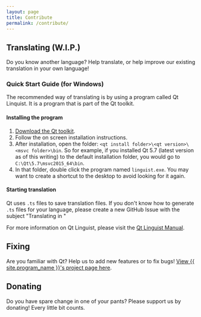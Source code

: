 ```yaml
---
layout: page
title: Contribute
permalink: /contribute/
---
```


## Translating (W.I.P.)

Do you know another language? Help translate, or help improve our existing translation in your own language!

### Quick Start Guide (for Windows)

The recommended way of translating is by using a program called Qt Linquist. It is a program that is part of the Qt toolkit.

#### Installing the program

1. [Download the Qt toolkit](https://www.qt.io/download-open-source/).
2. Follow the on screen installation instructions.
3. After installation, open the folder: `<qt install folder>\<qt version>\<msvc folder>\bin`. So for example, if you installed Qt 5.7 (latest version as of this writing) to the default installation folder, you would go to `C:\Qt\5.7\msvc2015_64\bin`.
4. In that folder, double click the program named `linguist.exe`. You may want to create a shortcut to the desktop to avoid looking for it again.

#### Starting translation

Qt uses `.ts` files to save translation files. If you don't know how to generate `.ts` files for your language, please create a new GitHub Issue with the subject "Translating in <language>"

For more information on Qt Linguist, please visit the [Qt Linguist Manual](http://doc.qt.io/qt-5/linguist-translators.html).

## Fixing

Are you familiar with Qt? Help us to add new features or to fix bugs! [View {{ site.program_name }}'s project page here](https://github.com/mochi-player/mochi-player).

## Donating

Do you have spare change in one of your pants? Please support us by donating! Every little bit counts.
